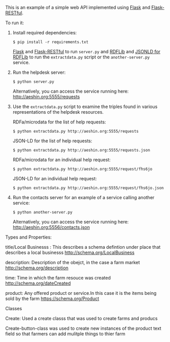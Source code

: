 This is an example of a simple web API implemented using
[Flask](http://flask.pocoo.org/) and
[Flask-RESTful](http://flask-restful.readthedocs.org/en/latest/).

To run it:

1. Install required dependencies:
   ```
   $ pip install -r requirements.txt
   ``` 
   [Flask](http://flask.pocoo.org/docs/0.10/installation/#installation)
   and
   [Flask-RESTful](http://flask-restful.readthedocs.org/en/latest/installation.html) to run `server.py` 
   and [RDFLib](http://rdflib.readthedocs.org/en/latest/) and [JSONLD for RDFLib](https://github.com/RDFLib/rdflib-jsonld) to run the `extractdata.py` script or the `another-server.py` service.

2. Run the helpdesk server:
   ```
   $ python server.py
   ```
   Alternatively, you can access the service running here: http://aeshin.org:5555/requests
   
3. Use the `extractdata.py` script to examine the triples found in various representations of the helpdesk resources.
   
   RDFa/microdata for the list of help requests:
   ```
   $ python extractdata.py http://aeshin.org:5555/requests
   ```
   JSON-LD for the list of help requests:
   ```
   $ python extractdata.py http://aeshin.org:5555/requests.json
   ```
   RDFa/microdata for an individual help request:
   ```
   $ python extractdata.py http://aeshin.org:5555/request/fhs6jo
   ```
   JSON-LD for an individual help request:
   ```
   $ python extractdata.py http://aeshin.org:5555/request/fhs6jo.json
   ```

4. Run the contacts server for an example of a service calling another service:
   ```
   $ python another-server.py
   ```
   Alternatively, you can access the service running here: http://aeshin.org:5556/contacts.json
   
   
   
   
   
   
   
   

   
   
   
Types and Properties: 
   
   title/Local Businesss : This describes a schema defintion under place that describes a local businesss  http://schema.org/LocalBusiness
   
   description: Description of the obejct, in the case a farm market http://schema.org/description
   
   time: Time in which the farm resouce was created  http://schema.org/dateCreated
   
   product: Any offered product or service.In this case it is the items being sold by the farm  https://schema.org/Product
   
   
   Classes
   
   Create: Used a create classs that was used to create farms and producs
   
   Create-button-class was used to create new instances of the product text field so that farmers can add mulitple things to thier farm
   
   
   
   
   

